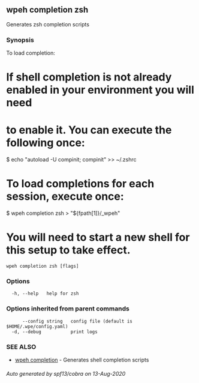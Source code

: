 ## wpeh completion zsh

Generates zsh completion scripts

### Synopsis

To load completion:
# If shell completion is not already enabled in your environment you will need
# to enable it.  You can execute the following once:

$ echo "autoload -U compinit; compinit" >> ~/.zshrc

# To load completions for each session, execute once:
$ wpeh completion zsh > "${fpath[1]}/_wpeh"

# You will need to start a new shell for this setup to take effect.

```
wpeh completion zsh [flags]
```

### Options

```
  -h, --help   help for zsh
```

### Options inherited from parent commands

```
      --config string   config file (default is $HOME/.wpe/config.yaml)
  -d, --debug           print logs
```

### SEE ALSO

* [wpeh completion](wpeh_completion.md)	 - Generates shell completion scripts

###### Auto generated by spf13/cobra on 13-Aug-2020

